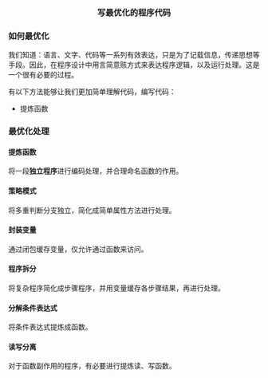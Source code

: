 <h3 align="center">写最优化的程序代码</h3>



### 如何最优化

我们知道：语言、文字、代码等一系列有效表达，只是为了记载信息，传递思想等手段。因此，在程序设计中用言简意赅方式来表达程序逻辑，以及运行处理。这是一个很有必要的过程。



有以下方法能够让我们更加简单理解代码，编写代码：

- 提炼函数





### 最优化处理

#### 提炼函数

将一段**独立程序**进行编码处理，并合理命名函数的作用。



#### 策略模式

将多重判断分支独立，简化成简单属性方法进行处理。



#### 封装变量

通过闭包缓存变量，仅允许通过函数来访问。



#### 程序拆分

将复杂程序简化成步骤程序，并用变量缓存各步骤结果，再进行处理。



#### 分解条件表达式

将条件表达式提炼成函数。



#### 读写分离

对于函数副作用的程序，有必要进行提炼读、写函数。